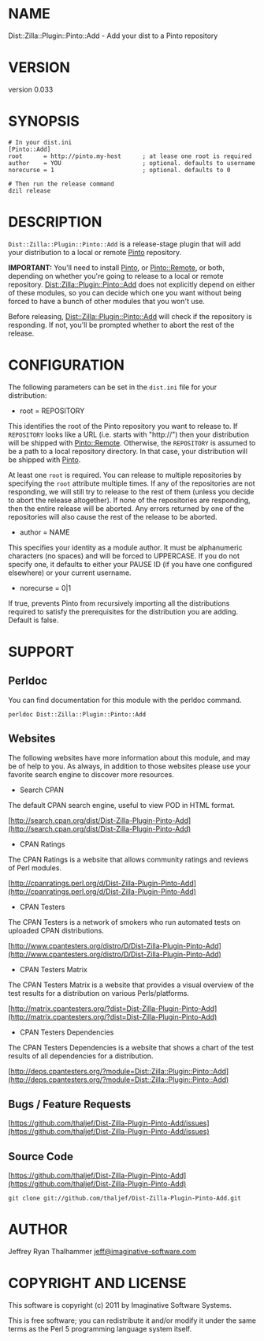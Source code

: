 # NAME

Dist::Zilla::Plugin::Pinto::Add - Add your dist to a Pinto repository

# VERSION

version 0.033

# SYNOPSIS

    # In your dist.ini
    [Pinto::Add]
    root      = http://pinto.my-host      ; at lease one root is required
    author    = YOU                       ; optional. defaults to username
    norecurse = 1                         ; optional. defaults to 0

    # Then run the release command
    dzil release

# DESCRIPTION

`Dist::Zilla::Plugin::Pinto::Add` is a release-stage plugin that
will add your distribution to a local or remote [Pinto](http://search.cpan.org/perldoc?Pinto) repository.

__IMPORTANT:__ You'll need to install [Pinto](http://search.cpan.org/perldoc?Pinto), or [Pinto::Remote](http://search.cpan.org/perldoc?Pinto::Remote), or
both, depending on whether you're going to release to a local or remote
repository.  [Dist::Zilla::Plugin::Pinto::Add](http://search.cpan.org/perldoc?Dist::Zilla::Plugin::Pinto::Add) does not explicitly
depend on either of these modules, so you can decide which one you
want without being forced to have a bunch of other modules that you
won't use.

Before releasing, [Dist::Zilla::Plugin::Pinto::Add](http://search.cpan.org/perldoc?Dist::Zilla::Plugin::Pinto::Add) will check if the
repository is responding.  If not, you'll be prompted whether to abort
the rest of the release.

# CONFIGURATION

The following parameters can be set in the `dist.ini` file for your
distribution:

- root = REPOSITORY

This identifies the root of the Pinto repository you want to release
to.  If `REPOSITORY` looks like a URL (i.e. starts with "http://")
then your distribution will be shipped with [Pinto::Remote](http://search.cpan.org/perldoc?Pinto::Remote).
Otherwise, the `REPOSITORY` is assumed to be a path to a local
repository directory.  In that case, your distribution will be shipped
with [Pinto](http://search.cpan.org/perldoc?Pinto).

At least one `root` is required.  You can release to multiple
repositories by specifying the `root` attribute multiple times.  If
any of the repositories are not responding, we will still try to
release to the rest of them (unless you decide to abort the release
altogether).  If none of the repositories are responding, then the
entire release will be aborted.  Any errors returned by one of the
repositories will also cause the rest of the release to be aborted.

- author = NAME

This specifies your identity as a module author.  It must be
alphanumeric characters (no spaces) and will be forced to UPPERCASE.
If you do not specify one, it defaults to either your PAUSE ID (if you
have one configured elsewhere) or your current username.

- norecurse = 0|1

If true, prevents Pinto from recursively importing all the
distributions required to satisfy the prerequisites for the
distribution you are adding.  Default is false.

# SUPPORT

## Perldoc

You can find documentation for this module with the perldoc command.

    perldoc Dist::Zilla::Plugin::Pinto::Add

## Websites

The following websites have more information about this module, and may be of help to you. As always,
in addition to those websites please use your favorite search engine to discover more resources.

- Search CPAN

The default CPAN search engine, useful to view POD in HTML format.

[http://search.cpan.org/dist/Dist-Zilla-Plugin-Pinto-Add](http://search.cpan.org/dist/Dist-Zilla-Plugin-Pinto-Add)

- CPAN Ratings

The CPAN Ratings is a website that allows community ratings and reviews of Perl modules.

[http://cpanratings.perl.org/d/Dist-Zilla-Plugin-Pinto-Add](http://cpanratings.perl.org/d/Dist-Zilla-Plugin-Pinto-Add)

- CPAN Testers

The CPAN Testers is a network of smokers who run automated tests on uploaded CPAN distributions.

[http://www.cpantesters.org/distro/D/Dist-Zilla-Plugin-Pinto-Add](http://www.cpantesters.org/distro/D/Dist-Zilla-Plugin-Pinto-Add)

- CPAN Testers Matrix

The CPAN Testers Matrix is a website that provides a visual overview of the test results for a distribution on various Perls/platforms.

[http://matrix.cpantesters.org/?dist=Dist-Zilla-Plugin-Pinto-Add](http://matrix.cpantesters.org/?dist=Dist-Zilla-Plugin-Pinto-Add)

- CPAN Testers Dependencies

The CPAN Testers Dependencies is a website that shows a chart of the test results of all dependencies for a distribution.

[http://deps.cpantesters.org/?module=Dist::Zilla::Plugin::Pinto::Add](http://deps.cpantesters.org/?module=Dist::Zilla::Plugin::Pinto::Add)

## Bugs / Feature Requests

[https://github.com/thaljef/Dist-Zilla-Plugin-Pinto-Add/issues](https://github.com/thaljef/Dist-Zilla-Plugin-Pinto-Add/issues)

## Source Code



[https://github.com/thaljef/Dist-Zilla-Plugin-Pinto-Add](https://github.com/thaljef/Dist-Zilla-Plugin-Pinto-Add)

    git clone git://github.com/thaljef/Dist-Zilla-Plugin-Pinto-Add.git

# AUTHOR

Jeffrey Ryan Thalhammer <jeff@imaginative-software.com>

# COPYRIGHT AND LICENSE

This software is copyright (c) 2011 by Imaginative Software Systems.

This is free software; you can redistribute it and/or modify it under
the same terms as the Perl 5 programming language system itself.